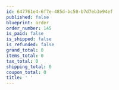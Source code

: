 ```yaml
---
id: 647761e4-6f7e-485d-bc50-b7d7eb3e94ef
published: false
blueprint: order
order_number: 145
is_paid: false
is_shipped: false
is_refunded: false
grand_total: 0
items_total: 0
tax_total: 0
shipping_total: 0
coupon_total: 0
title: ' '
---
```

